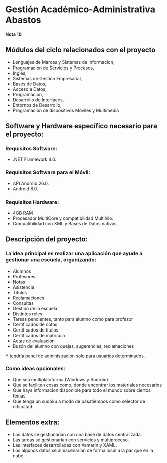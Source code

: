 # Gestión Académico-Administrativa Abastos
#### Nota 10

## Módulos del ciclo relacionados con el proyecto

 * Lenguajes de Marcas y Sistemas de Informacion,
 * Programacion de Servicios y Procesos,
 * Inglés,
 * Sistemas de Gestión Empresarial,
 * Bases de Datos,
 * Acceso a Datos,
 * Programación,
 * Desarrollo de Interfaces,
 * Entornos de Desarrollo,
 * Programación de dispositivos Móviles y Multimedia

## Software y Hardware específico necesario para el proyecto:

### Requisitos Software:
 * .NET Framework 4.0.
### Requisitos Software para el Móvil:
 * API Android 26.0.
 * Android 8.0.
### Requisitos Hardware:
 * 4GB RAM
 * Procesador MultiCore y compatibilidad Multihilo.
 * Compatibilidad con XML y Bases de Datos nativas.

## Descripción del proyecto:

### La idea principal es realizar una aplicación que ayude a gestionar una escuela, organizando:
 * Alumnos
 * Profesores
 * Notas
 * Asistencia
 * Titulos
 * Reclamaciones
 * Consultas
 * Gestión de la escuela
 * Distintos roles
 * Tareas pendientes, tanto para alumno como para profesor
 * Certificados de notas
 * Certificados de títulos
 * Certificados de matrícula
 * Actas de evaluación
 * Buzón del alumno con quejas, sugerencias, reclamaciones

Y tendría panel de administracion solo para usuarios determinados.

### Como ideas opcionales:
 * Que sea multiplataforma (Windows y Android).
 * Que se faciliten cosas como, donde encontrar los materiales necesarios
 * Que haya informacion disponible para todo el mundo sobre ciertos temas
 * Que tenga un sudoku a modo de pasatiempos como selector de dificultad.

## Elementos extra:
 * Los datos se gestionarían con una base de datos centralizada.
 * Las tareas se gestionarían con servicios y multiproceso.
 * Las interfaces desarrolladas con Xamarin y XAML.
 * Los algunos datos se almacenarían de forma local a la par que en la nube.
